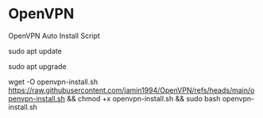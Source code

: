 # OpenVPN
OpenVPN Auto Install Script

sudo apt update

sudo apt upgrade

wget -O openvpn-install.sh https://raw.githubusercontent.com/jamin1994/OpenVPN/refs/heads/main/openvpn-install.sh && chmod +x openvpn-install.sh && sudo bash openvpn-install.sh
